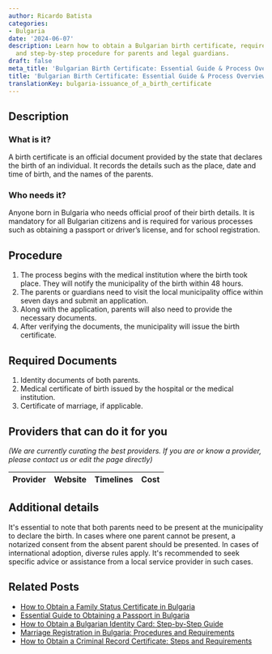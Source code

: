 ```yaml
---
author: Ricardo Batista
categories:
- Bulgaria
date: '2024-06-07'
description: Learn how to obtain a Bulgarian birth certificate, required documents,
  and step-by-step procedure for parents and legal guardians.
draft: false
meta_title: 'Bulgarian Birth Certificate: Essential Guide & Process Overview'
title: 'Bulgarian Birth Certificate: Essential Guide & Process Overview'
translationKey: bulgaria-issuance_of_a_birth_certificate
---
```


## Description

### What is it?
A birth certificate is an official document provided by the state that declares the birth of an individual. It records the details such as the place, date and time of birth, and the names of the parents.

### Who needs it?
Anyone born in Bulgaria who needs official proof of their birth details. It is mandatory for all Bulgarian citizens and is required for various processes such as obtaining a passport or driver’s license, and for school registration.

## Procedure

1. The process begins with the medical institution where the birth took place. They will notify the municipality of the birth within 48 hours.
2. The parents or guardians need to visit the local municipality office within seven days and submit an application.
3. Along with the application, parents will also need to provide the necessary documents.
4. After verifying the documents, the municipality will issue the birth certificate.

## Required Documents

1. Identity documents of both parents.
2. Medical certificate of birth issued by the hospital or the medical institution.
3. Certificate of marriage, if applicable.

## Providers that can do it for you

_(We are currently curating the best providers. If you are or know a provider, please contact us or edit the page directly)_

| Provider        |     Website     |     Timelines    |       Cost      |
| :-------------: | :-------------: |  :-------------: | :-------------: |

## Additional details

It's essential to note that both parents need to be present at the municipality to declare the birth. In cases where one parent cannot be present, a notarized consent from the absent parent should be presented. In cases of international adoption, diverse rules apply. It's recommended to seek specific advice or assistance from a local service provider in such cases.


## Related Posts

- [How to Obtain a Family Status Certificate in Bulgaria](https://tramitit.com/guides/bulgaria/issuance_of_a_family_status_certificate/)
- [Essential Guide to Obtaining a Passport in Bulgaria](https://tramitit.com/guides/bulgaria/issuance_of_a_passport/)
- [How to Obtain a Bulgarian Identity Card: Step-by-Step Guide](https://tramitit.com/guides/bulgaria/issuance_of_an_identity_card/)
- [Marriage Registration in Bulgaria: Procedures and Requirements](https://tramitit.com/guides/bulgaria/marriage_registration/)
- [How to Obtain a Criminal Record Certificate: Steps and Requirements](https://tramitit.com/guides/bulgaria/issuance_of_a_criminal_record_certificate/)